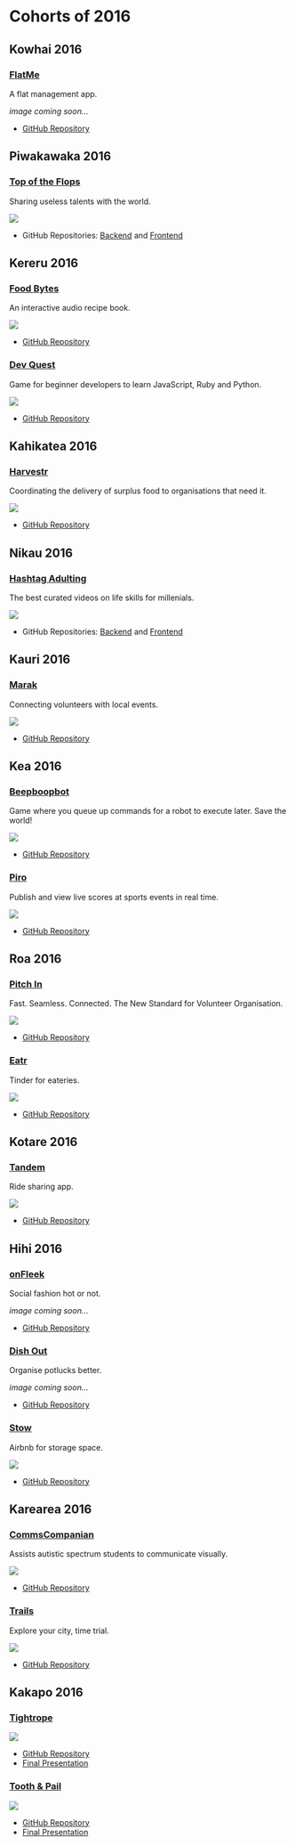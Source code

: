 # Cohorts of 2016

Kowhai 2016
-----------

### [FlatMe](https://github.com/kowhai-2016/flatme)

A flat management app.

_image coming soon..._ <!-- ![](images/2016/) -->

* [GitHub Repository](https://github.com/kowhai-2016/flatme)


<!-- Weka 2016
---------

### []()

<!-- description -->

<!-- ![](images/2016/) -->

<!-- * [GitHub Repository](https://github.com/weka-2016/) -->


Piwakawaka 2016
---------------

### [Top of the Flops](https://topoftheflops.github.io/client-side/)

Sharing useless talents with the world.

![](images/2016/top-of-the-flops.png)

* GitHub Repositories: [Backend](https://github.com/TopOfTheFlops/server-side) and [Frontend](https://github.com/TopOfTheFlops/client-side)

<!-- Kokako 2016
-----------

### []() -->

<!-- description -->

<!-- ![](images/2016/) -->

<!-- * [GitHub Repository](https://github.com/Kokako-2016/) -->


Kereru 2016
-----------

### [Food Bytes](https://audioeats.herokuapp.com/) 

An interactive audio recipe book.

![](images/2016/food-bytes.png)

* [GitHub Repository](https://github.com/foodbytes/foodBytes)

### [Dev Quest](https://github.com/quest-friends/dev-quest) 

Game for beginner developers to learn JavaScript, Ruby and Python. 

![](images/2016/dev-quest.png)

* [GitHub Repository](https://github.com/quest-friends/dev-quest)

Kahikatea 2016
--------------

### [Harvestr](http://harvestr.nz)

Coordinating the delivery of surplus food to organisations that need it.

![](images/2016/harvestr.png)

* [GitHub Repository](https://github.com/kahikatea-2016/harvestr)


Nikau 2016
----------

### [Hashtag Adulting](http://www.hashtagadulting.co.nz)

The best curated videos on life skills for millenials.

![](images/2016/hashtag-adulting.png)

* GitHub Repositories: [Backend](https://github.com/nikau-2016/lifestack) and [Frontend](https://github.com/nikau-2016/lifestack-client)


Kauri 2016
----------

### [Marak](https://www.marak.nz)

Connecting volunteers with local events.

![](images/2016/marak.png)

* [GitHub Repository](https://github.com/kauri-2016/marak)


Kea 2016
--------

### [Beepboopbot](http://beepboopbot.com)

Game where you queue up commands for a robot to execute later. Save the world!

![](images/2016/beepboopbot.png)

* [GitHub Repository](https://github.com/BeepBoopBot/BeepBoopBot)


### [Piro](https://piro-score.herokuapp.com/)

Publish and view live scores at sports events in real time.

![](images/2016/piro.png)

* [GitHub Repository](https://github.com/piro-inc/piro)


Roa 2016
--------

### [Pitch In](http://pitch-in-nz.herokuapp.com)

Fast. Seamless. Connected. The New Standard for Volunteer Organisation.

![](images/2016/pitch-in.png)

* [GitHub Repository](https://github.com/AuxiliumRoa)


### [Eatr](https://eatr.herokuapp.com)

Tinder for eateries.

![](images/2016/eatr.png)

* [GitHub Repository](https://github.com/Eatr/eatr)


Kotare 2016
-----------

### [Tandem](https://github.com/Tandem-NZ/tandem)

Ride sharing app.

![](images/2016/tandem.png)

* [GitHub Repository](https://github.com/Tandem-NZ/tandem)


 Hihi 2016
---------

### [onFleek](https://github.com/andrew-travis-wadman/TBD)

Social fashion hot or not.

_image coming soon..._ <!-- ![](images/2016/.png) -->

* [GitHub Repository](https://github.com/andrew-travis-wadman/TBD)


### [Dish Out](https://github.com/James-Sangalli/DishOut)

Organise potlucks better.

_image coming soon..._ <!-- ![](images/2016/.png) -->

* [GitHub Repository](https://github.com/James-Sangalli/DishOut)


### [Stow](http://stow-hihi.herokuapp.com/#/) 

Airbnb for storage space.

![](images/2016/stow.png)

* [GitHub Repository](https://github.com/rawad-alawar/stow)
 

Karearea 2016
-------------

### [CommsCompanian](https://github.com/melissa-c/Comms)

Assists autistic spectrum students to communicate visually.

![](images/2016/comms-companion.png)

* [GitHub Repository](https://github.com/melissa-c/Comms)


### [Trails](https://trails-app.herokuapp.com/)

Explore your city, time trial.

![](images/2016/trails.png)

* [GitHub Repository](https://github.com/danieldelacruz01/trails)


Kakapo 2016
-----------

### [Tightrope](https://github.com/kakapo2016-projects/tightrope)

![](images/2016/tightrope.png)

* [GitHub Repository](https://github.com/kakapo2016-projects/tightrope)
* [Final Presentation](https://www.youtube.com/watch?v=E8keq_d2u6U&feature=youtu.be)


### [Tooth & Pail](http://toothandpail.herokuapp.com/)

![](images/2016/tooth-and-pail.png)

* [GitHub Repository](https://github.com/kakapo2016-projects/tooth-and-pail)
* [Final Presentation](https://www.youtube.com/watch?v=6amWNhbr9Hk&feature=youtu.be)
